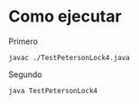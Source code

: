# Como ejecutar


Primero
```
javac ./TestPetersonLock4.java
```

Segundo
```
java TestPetersonLock4
```